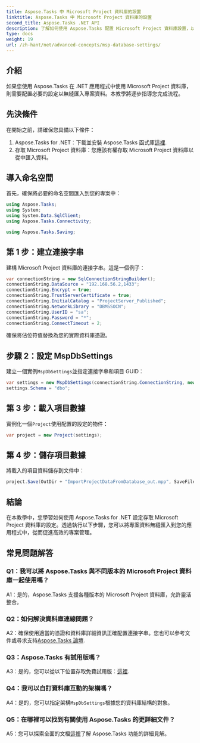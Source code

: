 ```yaml
---
title: Aspose.Tasks 中 Microsoft Project 資料庫的設置
linktitle: Aspose.Tasks 中 Microsoft Project 資料庫的設置
second_title: Aspose.Tasks .NET API
description: 了解如何使用 Aspose.Tasks 配置 Microsoft Project 資料庫設置，以便無縫整合到 .NET 應用程式中。
type: docs
weight: 19
url: /zh-hant/net/advanced-concepts/msp-database-settings/
---
```

## 介紹

如果您使用 Aspose.Tasks 在 .NET 應用程式中使用 Microsoft Project 資料庫，則需要配置必要的設定以無縫匯入專案資料。本教學將逐步指導您完成流程。

## 先決條件

在開始之前，請確保您具備以下條件：

1.  Aspose.Tasks for .NET：下載並安裝 Aspose.Tasks 函式庫[這裡](https://releases.aspose.com/tasks/net/).
2. 存取 Microsoft Project 資料庫：您應該有權存取 Microsoft Project 資料庫以從中匯入資料。

## 導入命名空間

首先，確保將必要的命名空間匯入到您的專案中：

```csharp
using Aspose.Tasks;
using System;
using System.Data.SqlClient;
using Aspose.Tasks.Connectivity;

using Aspose.Tasks.Saving;
```

## 第 1 步：建立連接字串

建構 Microsoft Project 資料庫的連接字串。這是一個例子：

```csharp
var connectionString = new SqlConnectionStringBuilder();
connectionString.DataSource = "192.168.56.2,1433";
connectionString.Encrypt = true;
connectionString.TrustServerCertificate = true;
connectionString.InitialCatalog = "ProjectServer_Published";
connectionString.NetworkLibrary = "DBMSSOCN";
connectionString.UserID = "sa";
connectionString.Password = "*";
connectionString.ConnectTimeout = 2;
```

確保將佔位符值替換為您的實際資料庫憑證。

## 步驟 2：設定 MspDbSettings

建立一個實例`MspDbSettings`並指定連接字串和項目 GUID：

```csharp
var settings = new MspDbSettings(connectionString.ConnectionString, new Guid("E6426C44-D6CB-4B9C-AF16-48910ACE0F54"));
settings.Schema = "dbo";
```

## 第 3 步：載入項目數據

實例化一個`Project`使用配置的設定的物件：

```csharp
var project = new Project(settings);
```

## 第 4 步：儲存項目數據

將載入的項目資料儲存到文件中：

```csharp
project.Save(OutDir + "ImportProjectDataFromDatabase_out.mpp", SaveFileFormat.Mpp);
```

## 結論

在本教學中，您學習如何使用 Aspose.Tasks for .NET 設定存取 Microsoft Project 資料庫的設定。透過執行以下步驟，您可以將專案資料無縫匯入到您的應用程式中，從而促進高效的專案管理。

## 常見問題解答

### Q1：我可以將 Aspose.Tasks 與不同版本的 Microsoft Project 資料庫一起使用嗎？

A1：是的，Aspose.Tasks 支援各種版本的 Microsoft Project 資料庫，允許靈活整合。

### Q2：如何解決資料庫連線問題？

 A2：確保使用適當的憑證和資料庫詳細資訊正確配置連接字串。您也可以參考文件或尋求支持[Aspose.Tasks 論壇](https://forum.aspose.com/c/tasks/15).

### Q3：Aspose.Tasks 有試用版嗎？

 A3：是的，您可以從以下位置存取免費試用版：[這裡](https://releases.aspose.com/).

### Q4：我可以自訂資料庫互動的架構嗎？

 A4：是的，您可以指定架構`MspDbSettings`根據您的資料庫結構的對象。

### Q5：在哪裡可以找到有關使用 Aspose.Tasks 的更詳細文件？

 A5：您可以探索全面的文檔[這裡](https://reference.aspose.com/tasks/net/)了解 Aspose.Tasks 功能的詳細見解。